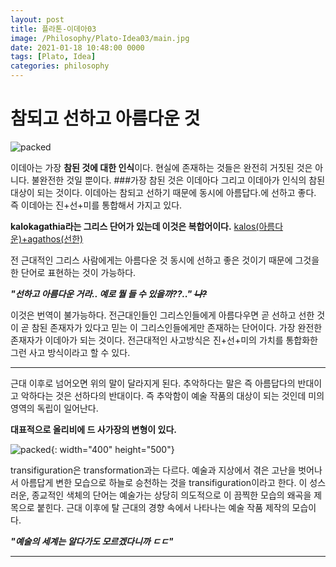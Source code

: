 ```yaml
---
layout: post
title: 플라톤-이데아03
image: /Philosophy/Plato-Idea03/main.jpg
date: 2021-01-18 10:48:00 0000
tags: [Plato, Idea]
categories: philosophy
---
```

# 참되고 선하고 아름다운 것
![packed](..\..\..\..\images\Philosophy\Plato-Idea03\kala.jpg)

이데아는 가장 **참된 것에 대한 인식**이다. 
현실에 존재하는 것들은 완전히 거짓된 것은 아니다. 불완전한 것일 뿐이다. 
###가장 참된 것은 이데아다 그리고 이데아가 인식의 참된 대상이 되는 것이다. 
이데아는 참되고 선하기 때문에 동시에 아름답다.에 선하고 좋다. 즉 이데아는 진+선+미를 통합해서 가지고 있다. 

**kalokagathia라는 그리스 단어가 있는데 이것은 복합어이다.**
<u>kalos(아름다운)+agathos(선한)</u> 

전 근대적인 그리스 사람에게는 아름다운 것 동시에 선하고 좋은 것이기 때문에 그것을 한 단어로 표현하는 것이 가능하다. 

***"선하고 아름다운 거라.. 예로 뭘 들 수 있을까??.." ~~나?~~***

이것은 번역이 불가능하다. 
전근대인들인 그리스인들에게 아름다우면 곧 선하고 선한 것이 곧 참된 존재자가 있다고 믿는 이 그리스인들에게만 존재하는 단어이다. 가장 완전한 존재자가 이데아가 되는 것이다. 
전근대적인 사고방식은 진+선+미의 가치를 통합화한 그런 사고 방식이라고 할 수 있다.

---
근대 이후로 넘어오면 위의 말이 달라지게 된다.
추악하다는 말은 즉 아름답다의 반대이고 악하다는 것은 선하다의 반대이다.
즉 추악함이 예술 작품의 대상이 되는 것인데 미의 영역의 독립이 일어난다.

**대표적으로 올리비에 드 사가장의 변형이 있다.**

![packed](..\..\..\..\images\Philosophy\Plato-Idea03\trans.jpg){: width="400" height="500"}

transifiguration은 transformation과는 다르다. 
예술과 지상에서 겪은 고난을 벗어나서 아름답게 변한 모습으로 하늘로 승천하는 것을 transifiguration이라고 한다. 이 성스러운, 종교적인 색체의 단어는 예술가는 상당히 의도적으로 이 끔찍한 모습의 왜곡을 제목으로 붙힌다. 
근대 이후에 탈 근대의 경향 속에서 나타나는 예술 작품 제작의 모습이다. 

***"예술의 세계는 알다가도 모르겠다니까 ㄷㄷ"***

---
